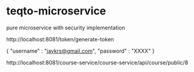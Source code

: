 # teqto-microservice
pure microservice with security implementation

http://localhost:8081/token/generate-token

{
    "username" : "jaykrs@gmail.com",
    "password" : "XXXX"
}

http://localhost:8081/course-service/course-service/api/course/public/8
